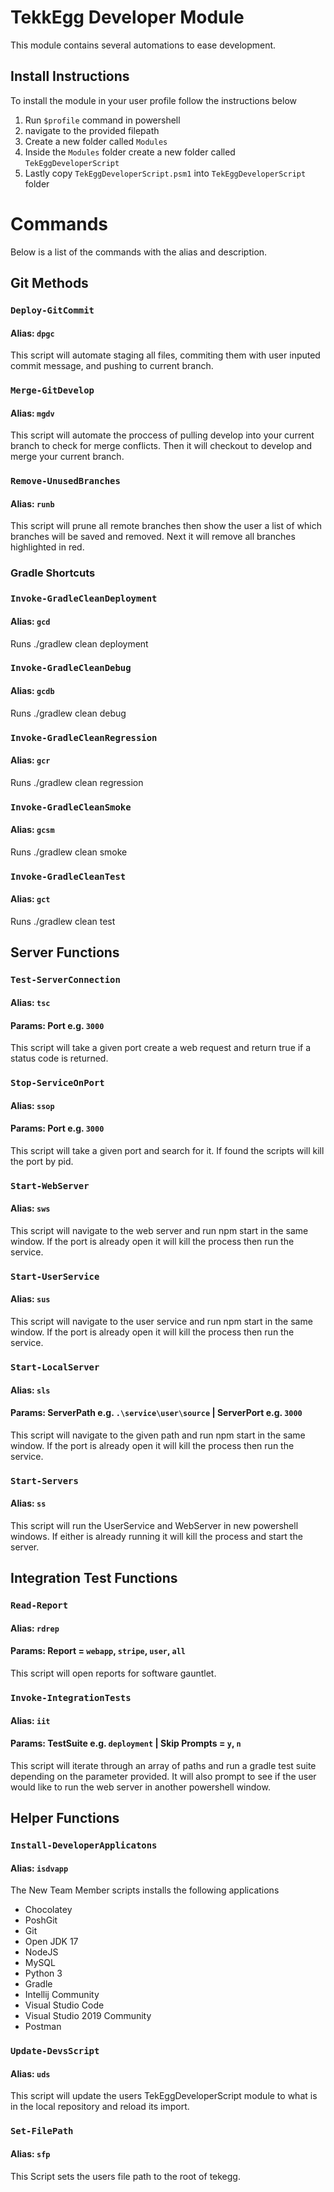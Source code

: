 # TekkEgg Developer Module
This module contains several automations to ease development. 

## Install Instructions
To install the module in your user profile follow the instructions below  
1. Run `$profile` command in powershell
2. navigate to the provided filepath
3. Create a new folder called `Modules`
4. Inside the `Modules` folder create a new folder called `TekEggDeveloperScript`
5. Lastly copy `TekEggDeveloperScript.psm1` into `TekEggDeveloperScript` folder

# Commands
Below is a list of the commands with the alias and description.

## Git Methods

### `Deploy-GitCommit`
#### Alias: `dpgc`
This script will automate staging all files, commiting them with user inputed commit message, and pushing to current branch.

### `Merge-GitDevelop`
#### Alias: `mgdv`
This script will automate the proccess of pulling develop into your current branch to check for merge conflicts. Then it will checkout to develop and merge your current branch.

### `Remove-UnusedBranches`
#### Alias: `runb`
This script will prune all remote branches then show the user a list of which branches will be saved and removed. Next it will remove all branches highlighted in red.

### Gradle Shortcuts

### `Invoke-GradleCleanDeployment`
#### Alias: `gcd`
Runs ./gradlew clean deployment

### `Invoke-GradleCleanDebug`
#### Alias: `gcdb`
Runs ./gradlew clean debug

### `Invoke-GradleCleanRegression`
#### Alias: `gcr`
Runs ./gradlew clean regression

### `Invoke-GradleCleanSmoke`
#### Alias: `gcsm`
Runs ./gradlew clean smoke

### `Invoke-GradleCleanTest`
#### Alias: `gct`
Runs ./gradlew clean test

## Server Functions

### `Test-ServerConnection`
#### Alias: `tsc`
#### Params: Port e.g. `3000`
This script will take a given port create a web request and return true if a status code is returned.

### `Stop-ServiceOnPort`
#### Alias: `ssop`
#### Params: Port e.g. `3000`
This script will take a given port and search for it. If found the scripts will kill the port by pid.

### `Start-WebServer`
#### Alias: `sws`
This script will navigate to the web server and run npm start in the same window. If the port is already open it will kill the process then run the service.

### `Start-UserService`
#### Alias: `sus`
This script will navigate to the user service and run npm start in the same window. If the port is already open it will kill the process then run the service.

### `Start-LocalServer`
#### Alias: `sls`
#### Params: ServerPath e.g. `.\service\user\source` | ServerPort e.g. `3000`
This script will navigate to the given path and run npm start in the same window. If the port is already open it will kill the process then run the service.

### `Start-Servers`
#### Alias: `ss`
This script will run the UserService and WebServer in new powershell windows. If either is already running it will kill the process and start the server.

## Integration Test Functions

### `Read-Report`
#### Alias: `rdrep`
#### Params: Report = `webapp`, `stripe`, `user`, `all`
This script will open reports for software gauntlet.

### `Invoke-IntegrationTests`
#### Alias: `iit`
#### Params: TestSuite e.g. `deployment` | Skip Prompts = `y`, `n`
This script will iterate through an array of paths and run a gradle test suite depending on the parameter provided. It will also prompt to see if the user would like to run the web server in another powershell window.

## Helper Functions

### `Install-DeveloperApplicatons`
#### Alias: `isdvapp`
The New Team Member scripts installs the following applications

* Chocolatey
* PoshGit
* Git
* Open JDK 17
* NodeJS
* MySQL
* Python 3
* Gradle
* Intellij Community
* Visual Studio Code
* Visual Studio 2019 Community
* Postman

### `Update-DevsScript`
#### Alias: `uds`
This script will update the users TekEggDeveloperScript module to what is in the local repository and reload its import.

### `Set-FilePath`
#### Alias: `sfp`
This Script sets the users file path to the root of tekegg. 